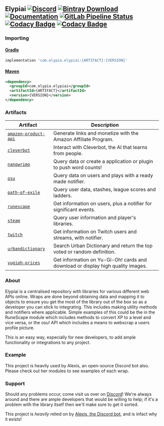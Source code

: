## Elypiai [![Discord](https://discordapp.com/api/guilds/184657525990359041/widget.png)](https://discord.gg/hprGMaM) [![Bintray Download](https://api.bintray.com/packages/elypia/Elypiai/Elypiai/images/download.svg)](https://bintray.com/elypia/Elypiai/Elypiai/_latestVersion) [![Documentation](https://img.shields.io/badge/Docs-Elypiai-blue.svg)](https://elypiai.elypia.com/) [![GitLab Pipeline Status](https://gitlab.com/Elypia/Elypiai/badges/master/pipeline.svg)](https://gitlab.com/Elypia/Elypiai/commits/master) [![Codacy Badge](https://api.codacy.com/project/badge/Grade/51814ca2e04c46809f97634601595741)](https://www.codacy.com/app/Elypia/Elypiai?utm_source=gitlab.com&amp;utm_medium=referral&amp;utm_content=Elypia/Elypiai&amp;utm_campaign=Badge_Grade) [![Codacy Badge](https://api.codacy.com/project/badge/Coverage/51814ca2e04c46809f97634601595741)](https://www.codacy.com/app/Elypia/Elypiai?utm_source=gitlab.com&utm_medium=referral&utm_content=Elypia/Elypiai&utm_campaign=Badge_Coverage)

### Importing
#### [Gradle](https://gradle.org/)
```gradle
implementation 'com.elypia.elypiai:{ARTIFACT}:{VERSION}'
```

#### [Maven](https://maven.apache.org/)
```xml
<dependency>
  <groupId>com.elypia.elypiai</groupId>
  <artifactId>{ARTIFACT}</artifactId>
  <version>{VERSION}</version>
</dependency>
```

### **Artifacts**
| Artifact                                                                         | Description                                                                     |
|----------------------------------------------------------------------------------|---------------------------------------------------------------------------------|
| [`amazon-product-api`](https://affiliate-program.amazon.com/)                    | Generate links and monetize with the Amazon Affiliate Program.                  |
| [`cleverbot`](https://www.cleverbot.com/api/)                                    | Interact with Cleverbot, the AI that learns from people.                        |
| [`nanowrimo`](https://nanowrimo.org/wordcount_api)                               | Query data or create a application or plugin to push word counts!               |
| [`osu`](https://github.com/ppy/osu-api/wiki)                                     | Query data on users and plays with a ready made notifier.                       |
| [`path-of-exile`](https://www.pathofexile.com/developer/docs/api-resources)      | Query user data, stashes, league scores and ladders.                            |
| [`runescape`](http://runescape.wikia.com/wiki/Application_programming_interface) | Get information on users, plus a notifier for significant events.               |
| [`steam`](https://steamcommunity.com/dev)                                        | Query user information and player's libraries.                                  |
| [`twitch`](https://dev.twitch.tv/docs)                                           | Get information on Twitch users and streams, with notifier.                     |
| [`urbandictionary`](http://api.urbandictionary.com/v0/define?term=api)           | Search Urban Dictionary and return the top voted or random definition.          |
| [`yugioh-prices`](http://docs.yugiohprices.apiary.io/)                           | Get information on Yu-Gi-Oh! cards and download or display high quality images. |

### About
Elypiai is a centralised repository with libraries for various different web APIs online. Wraps are done beyond obtaining data and mapping it to objects to ensure you get the most of the library out of the box so as a developer you can stick to integrating. This includes making utility methods and notifiers where applicable. Simple examples of this could be the in the RuneScape module which includes methods to convert XP to a level and vice versa, or the osu! API which includes a means to webscrap a users profile picture.

This is an easy way, especially for new developers, to add ample functionality or integrations to any project.

### Example
This project is heavily used by Alexis, an open-source Discord bot also. Please check out her modules to see examples of each wrap.

### Support
Should any problems occur, come visit us over on [Discord](https://discord.gg/hprGMaM)! We're always around and there are ample developers that would be willing to help; if it's a problem with the library itself then we'll make sure to get it sorted.

This project is _heavily_ relied on by [Alexis, the Discord bot](https://discordapp.com/oauth2/authorize?client_id=230716794212581376&scope=bot), and is infact why it exists!
